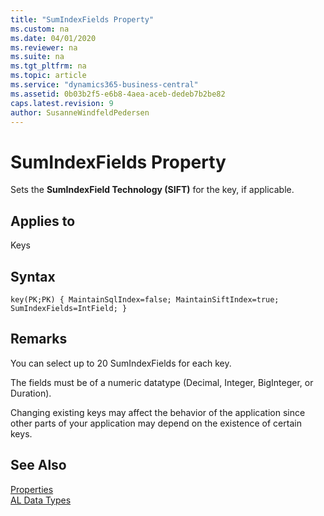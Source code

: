 ```yaml
---
title: "SumIndexFields Property"
ms.custom: na
ms.date: 04/01/2020
ms.reviewer: na
ms.suite: na
ms.tgt_pltfrm: na
ms.topic: article
ms.service: "dynamics365-business-central"
ms.assetid: 0b03b2f5-e6b8-4aea-aceb-dedeb7b2be82
caps.latest.revision: 9
author: SusanneWindfeldPedersen
---
```


 
 
# SumIndexFields Property
Sets the **SumIndexField Technology (SIFT)** for the key, if applicable.  

## Applies to  
 Keys  

## Syntax
```
key(PK;PK) { MaintainSqlIndex=false; MaintainSiftIndex=true; SumIndexFields=IntField; }
```   
## Remarks  
 You can select up to 20 SumIndexFields for each key.  
  
 The fields must be of a numeric datatype \(Decimal, Integer, BigInteger, or Duration\).  
  
 Changing existing keys may affect the behavior of the application since other parts of your application may depend on the existence of certain keys.  

## See Also  
[Properties](devenv-properties.md)  
[AL Data Types](../datatypes/devenv-al-data-types.md)
  
